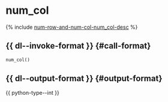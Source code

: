 # num_col

{% include [num-row-and-num-col-num_col-desc](../_includes/work_src/reusage-python/num_col-desc.md) %}


## {{ dl--invoke-format }} {#call-format}

```python
num_col()
```

## {{ dl--output-format }} {#output-format}
{{ python-type--int }}
